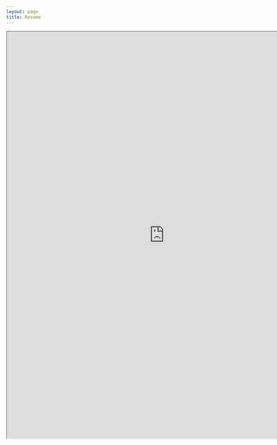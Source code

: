 ```yaml
---
layout: page
title: Resume
---
```




<iframe src="https://github.com/AmyBeisel/AmyBeisel.github.io/raw/master/Resume-Linkedin-2020.pdf"
  width="850" height="1100" seamless></iframe> 

